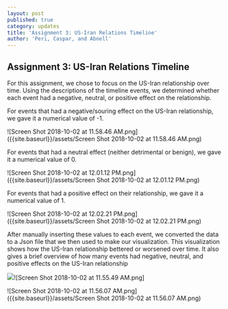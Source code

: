 ```yaml
---
layout: post
published: true
category: updates
title: 'Assignment 3: US-Iran Relations Timeline'
author: 'Peri, Caspar, and Abnell'
---
```

## Assignment 3: US-Iran Relations Timeline

For this assignment, we chose to focus on the US-Iran relationship over time. Using the descriptions of the timeline events, we determined whether each event had a negative, neutral, or positive effect on the relationship. 

For events that had a negative/souring effect on the US-Iran relationship, we gave it a numerical value of -1. 

![Screen Shot 2018-10-02 at 11.58.46 AM.png]({{site.baseurl}}/assets/Screen Shot 2018-10-02 at 11.58.46 AM.png)


For events that had a neutral effect (neither detrimental or benign), we gave it a numerical value of 0.

![Screen Shot 2018-10-02 at 12.01.12 PM.png]({{site.baseurl}}/assets/Screen Shot 2018-10-02 at 12.01.12 PM.png)


For events that had a positive effect on their relationship, we gave it a numerical value of 1.

![Screen Shot 2018-10-02 at 12.02.21 PM.png]({{site.baseurl}}/assets/Screen Shot 2018-10-02 at 12.02.21 PM.png)


After manually inserting these values to each event, we converted the data to a Json file that we then used to make our visualization. This visualization shows how the US-Iran relationship bettered or worsened over time. It also gives a brief overview of how many events had negative, neutral, and positive effects on the US-Iran relationship

![]({{site.baseurl}}/assets/Screen%20Shot%202018-10-02%20at%2011.55.49%20AM.png)![Screen Shot 2018-10-02 at 11.55.49 AM.png]

![Screen Shot 2018-10-02 at 11.56.07 AM.png]({{site.baseurl}}/assets/Screen Shot 2018-10-02 at 11.56.07 AM.png)
